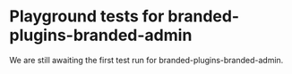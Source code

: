 # Playground tests for branded-plugins-branded-admin
We are still awaiting the first test run for branded-plugins-branded-admin.
